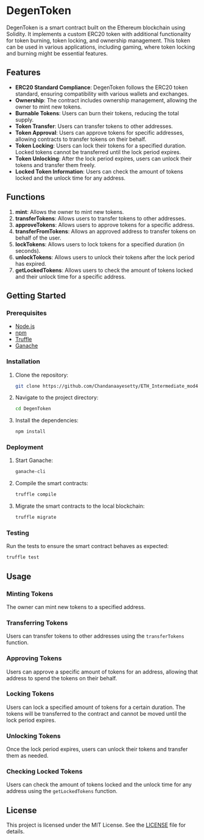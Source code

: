 # DegenToken

DegenToken is a smart contract built on the Ethereum blockchain using Solidity. It implements a custom ERC20 token with additional functionality for token burning, token locking, and ownership management. This token can be used in various applications, including gaming, where token locking and burning might be essential features.

## Features

- **ERC20 Standard Compliance**: DegenToken follows the ERC20 token standard, ensuring compatibility with various wallets and exchanges.
- **Ownership**: The contract includes ownership management, allowing the owner to mint new tokens.
- **Burnable Tokens**: Users can burn their tokens, reducing the total supply.
- **Token Transfer**: Users can transfer tokens to other addresses.
- **Token Approval**: Users can approve tokens for specific addresses, allowing contracts to transfer tokens on their behalf.
- **Token Locking**: Users can lock their tokens for a specified duration. Locked tokens cannot be transferred until the lock period expires.
- **Token Unlocking**: After the lock period expires, users can unlock their tokens and transfer them freely.
- **Locked Token Information**: Users can check the amount of tokens locked and the unlock time for any address.

## Functions

1. **mint**: Allows the owner to mint new tokens.
2. **transferTokens**: Allows users to transfer tokens to other addresses.
3. **approveTokens**: Allows users to approve tokens for a specific address.
4. **transferFromTokens**: Allows an approved address to transfer tokens on behalf of the user.
5. **lockTokens**: Allows users to lock tokens for a specified duration (in seconds).
6. **unlockTokens**: Allows users to unlock their tokens after the lock period has expired.
7. **getLockedTokens**: Allows users to check the amount of tokens locked and their unlock time for a specific address.

## Getting Started

### Prerequisites

- [Node.js](https://nodejs.org/)
- [npm](https://www.npmjs.com/)
- [Truffle](https://www.trufflesuite.com/truffle)
- [Ganache](https://www.trufflesuite.com/ganache)

### Installation

1. Clone the repository:
    ```sh
    git clone https://github.com/Chandanaayesetty/ETH_Intermediate_mod4/tree/main
    ```
2. Navigate to the project directory:
    ```sh
    cd DegenToken
    ```
3. Install the dependencies:
    ```sh
    npm install
    ```

### Deployment

1. Start Ganache:
    ```sh
    ganache-cli
    ```
2. Compile the smart contracts:
    ```sh
    truffle compile
    ```
3. Migrate the smart contracts to the local blockchain:
    ```sh
    truffle migrate
    ```

### Testing

Run the tests to ensure the smart contract behaves as expected:

```sh
truffle test
```

## Usage

### Minting Tokens

The owner can mint new tokens to a specified address.

### Transferring Tokens

Users can transfer tokens to other addresses using the `transferTokens` function.

### Approving Tokens

Users can approve a specific amount of tokens for an address, allowing that address to spend the tokens on their behalf.

### Locking Tokens

Users can lock a specified amount of tokens for a certain duration. The tokens will be transferred to the contract and cannot be moved until the lock period expires.

### Unlocking Tokens

Once the lock period expires, users can unlock their tokens and transfer them as needed.

### Checking Locked Tokens

Users can check the amount of tokens locked and the unlock time for any address using the `getLockedTokens` function.

## License

This project is licensed under the MIT License. See the [LICENSE](LICENSE) file for details.
